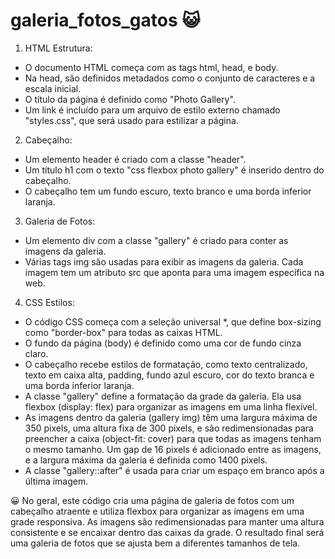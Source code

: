 # galeria_fotos_gatos :smiley_cat:	


1. HTML Estrutura:

- O documento HTML começa com as tags html, head, e body.
- Na head, são definidos metadados como o conjunto de caracteres e a escala inicial.
- O título da página é definido como "Photo Gallery".
- Um link é incluído para um arquivo de estilo externo chamado "styles.css", que será usado para estilizar a página.

2. Cabeçalho:

- Um elemento header é criado com a classe "header".
- Um título h1 com o texto "css flexbox photo gallery" é inserido dentro do cabeçalho.
- O cabeçalho tem um fundo escuro, texto branco e uma borda inferior laranja.

3. Galeria de Fotos:

- Um elemento div com a classe "gallery" é criado para conter as imagens da galeria.
- Várias tags img são usadas para exibir as imagens da galeria. Cada imagem tem um atributo src que aponta para uma imagem específica na web.

4. CSS Estilos:

- O código CSS começa com a seleção universal *, que define box-sizing como "border-box" para todas as caixas HTML.
- O fundo da página (body) é definido como uma cor de fundo cinza claro.
- O cabeçalho recebe estilos de formatação, como texto centralizado, texto em caixa alta, padding, fundo azul escuro, cor do texto branca e uma borda inferior laranja.
- A classe "gallery" define a formatação da grade da galeria. Ela usa flexbox (display: flex) para organizar as imagens em uma linha flexível.
- As imagens dentro da galeria (gallery img) têm uma largura máxima de 350 pixels, uma altura fixa de 300 pixels, e são redimensionadas para preencher a caixa (object-fit: cover) para que todas as imagens tenham o mesmo tamanho.
Um gap de 16 pixels é adicionado entre as imagens, e a largura máxima da galeria é definida como 1400 pixels.
- A classe "gallery::after" é usada para criar um espaço em branco após a última imagem.


:grinning: No geral, este código cria uma página de galeria de fotos com um cabeçalho atraente e utiliza flexbox para organizar as imagens em uma grade responsiva. As imagens são redimensionadas para manter uma altura consistente e se encaixar dentro das caixas da grade. O resultado final será uma galeria de fotos que se ajusta bem a diferentes tamanhos de tela.
